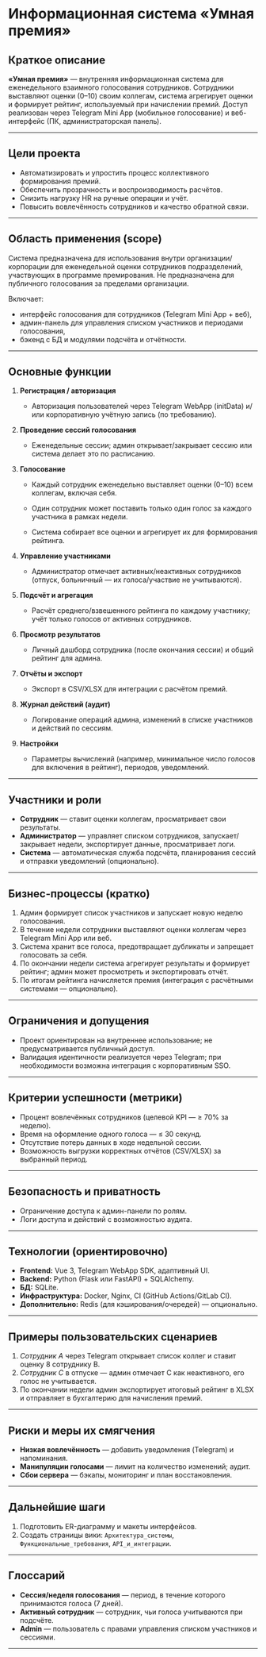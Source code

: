 # Информационная система «Умная премия»

## Краткое описание

**«Умная премия»** — внутренняя информационная система для еженедельного взаимного голосования сотрудников. Сотрудники выставляют оценки (0–10) своим коллегам, система агрегирует оценки и формирует рейтинг, используемый при начислении премий. Доступ реализован через Telegram Mini App (мобильное голосование) и веб-интерфейс (ПК, администраторская панель).

---

## Цели проекта

* Автоматизировать и упростить процесс коллективного формирования премий.
* Обеспечить прозрачность и воспроизводимость расчётов.
* Снизить нагрузку HR на ручные операции и учёт.
* Повысить вовлечённость сотрудников и качество обратной связи.

---

## Область применения (scope)

Система предназначена для использования внутри организации/корпорации для еженедельной оценки сотрудников подразделений, участвующих в программе премирования. Не предназначена для публичного голосования за пределами организации.

Включает:

* интерфейс голосования для сотрудников (Telegram Mini App + веб),
* админ-панель для управления списком участников и периодами голосования,
* бэкенд с БД и модулями подсчёта и отчётности.

---

## Основные функции

1. **Регистрация / авторизация**

   * Авторизация пользователей через Telegram WebApp (initData) и/или корпоративную учётную запись (по требованию).
2. **Проведение сессий голосования**

   * Еженедельные сессии; админ открывает/закрывает сессию или система делает это по расписанию.
3. **Голосование**

   * Каждый сотрудник еженедельно выставляет оценки (0–10) всем коллегам, включая себя.

   * Один сотрудник может поставить только один голос за каждого участника в рамках недели.

   * Система собирает все оценки и агрегирует их для формирования рейтинга.
4. **Управление участниками**

   * Администратор отмечает активных/неактивных сотрудников (отпуск, больничный — их голоса/участвие не учитываются).
5. **Подсчёт и агрегация**

   * Расчёт среднего/взвешенного рейтинга по каждому участнику; учёт только голосов от активных сотрудников.
6. **Просмотр результатов**

   * Личный дашборд сотрудника (после окончания сессии) и общий рейтинг для админа.
7. **Отчёты и экспорт**

   * Экспорт в CSV/XLSX для интеграции с расчётом премий.
8. **Журнал действий (аудит)**

   * Логирование операций админа, изменений в списке участников и действий по сессиям.
9. **Настройки**

   * Параметры вычислений (например, минимальное число голосов для включения в рейтинг), периодов, уведомлений.

---

## Участники и роли

* **Сотрудник** — ставит оценки коллегам, просматривает свои результаты.
* **Администратор** — управляет списком сотрудников, запускает/закрывает недели, экспортирует данные, просматривает логи.
* **Система** — автоматическая служба подсчёта, планирования сессий и отправки уведомлений (опционально).

---

## Бизнес-процессы (кратко)

1. Админ формирует список участников и запускает новую неделю голосования.
2. В течение недели сотрудники выставляют оценки коллегам через Telegram Mini App или веб.
3. Система хранит все голоса, предотвращает дубликаты и запрещает голосовать за себя.
4. По окончании недели система агрегирует результаты и формирует рейтинг; админ может просмотреть и экспортировать отчёт.
5. По итогам рейтинга начисляется премия (интеграция с расчётными системами — опционально).


---

## Ограничения и допущения

* Проект ориентирован на внутреннее использование; не предусматривается публичный доступ.
* Валидация идентичности реализуется через Telegram; при необходимости возможна интеграция с корпоративным SSO.

---

## Критерии успешности (метрики)

* Процент вовлечённых сотрудников (целевой KPI — ≥ 70% за неделю).
* Время на оформление одного голоса — ≤ 30 секунд.
* Отсутствие потерь данных в ходе недельной сессии.
* Возможность выгрузки корректных отчётов (CSV/XLSX) за выбранный период.

---

## Безопасность и приватность

* Ограничение доступа к админ-панели по ролям.
* Логи доступа и действий с возможностью аудита.

---

## Технологии (ориентировочно)

* **Frontend:** Vue 3, Telegram WebApp SDK, адаптивный UI.
* **Backend:** Python (Flask или FastAPI) + SQLAlchemy.
* **БД:** SQLite.
* **Инфраструктура:** Docker, Nginx, CI (GitHub Actions/GitLab CI).
* **Дополнительно:** Redis (для кэширования/очередей) — опционально.

---

## Примеры пользовательских сценариев

1. *Сотрудник A* через Telegram открывает список коллег и ставит оценку 8 сотруднику B.
2. *Сотрудник C* в отпуске — админ отмечает C как неактивного, его голос не учитывается.
3. По окончании недели админ экспортирует итоговый рейтинг в XLSX и отправляет в бухгалтерию для начисления премий.

---

## Риски и меры их смягчения

* **Низкая вовлечённость** — добавить уведомления (Telegram) и напоминания.
* **Манипуляции голосами** — лимит на количество изменений; аудит.
* **Сбои сервера** — бэкапы, мониторинг и план восстановления.


---

## Дальнейшие шаги

1. Подготовить ER-диаграмму и макеты интерфейсов.
2. Создать страницы вики: `Архитектура_системы`, `Функциональные_требования`, `API_и_интеграции`.

---

## Глоссарий

* **Сессия/неделя голосования** — период, в течение которого принимаются голоса (7 дней).
* **Активный сотрудник** — сотрудник, чьи голоса учитываются при подсчёте.
* **Admin** — пользователь с правами управления списком участников и сессиями.

---


